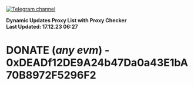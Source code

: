[![Telegram channel](https://img.shields.io/endpoint?url=https://runkit.io/damiankrawczyk/telegram-badge/branches/master?url=https://t.me/n4z4v0d)](https://t.me/n4z4v0d) 

**Dynamic Updates Proxy List with Proxy Checker**  
**Last Updated: 17.12.23 06:27**

# DONATE (_any evm_) - 0xDEADf12DE9A24b47Da0a43E1bA70B8972F5296F2
